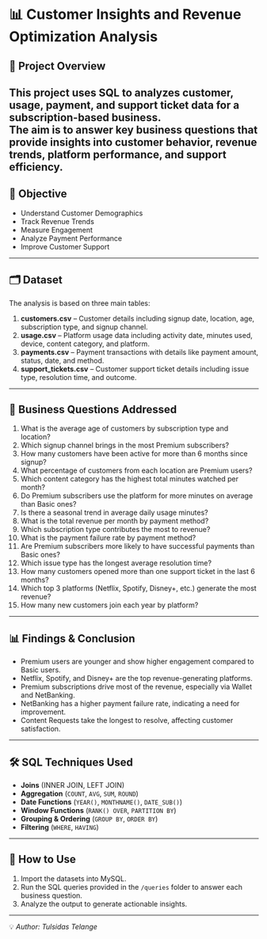 # 📊 Customer Insights and Revenue Optimization Analysis

## 📌 Project Overview
This project uses **SQL** to analyzes customer, usage, payment, and support ticket data for a subscription-based business.  
The aim is to answer key business questions that provide insights into customer behavior, revenue trends, platform performance, and support efficiency.
---

## 🎯 Objective

- Understand Customer Demographics
- Track Revenue Trends
- Measure Engagement
- Analyze Payment Performance
- Improve Customer Support

---

## 🗂 Dataset
The analysis is based on three main tables:

1. **customers.csv** – Customer details including signup date, location, age, subscription type, and signup channel.
2. **usage.csv** – Platform usage data including activity date, minutes used, device, content category, and platform.
3. **payments.csv** – Payment transactions with details like payment amount, status, date, and method.
4. **support_tickets.csv** – Customer support ticket details including issue type, resolution time, and outcome.

---

## 🎯 Business Questions Addressed
1. What is the average age of customers by subscription type and location?
2. Which signup channel brings in the most Premium subscribers?
3. How many customers have been active for more than 6 months since signup?
4. What percentage of customers from each location are Premium users?
5. Which content category has the highest total minutes watched per month?
6. Do Premium subscribers use the platform for more minutes on average than Basic ones?
7. Is there a seasonal trend in average daily usage minutes?
8. What is the total revenue per month by payment method?
9. Which subscription type contributes the most to revenue?
10. What is the payment failure rate by payment method?
11. Are Premium subscribers more likely to have successful payments than Basic ones?
12. Which issue type has the longest average resolution time?
13. How many customers opened more than one support ticket in the last 6 months?
14. Which top 3 platforms (Netflix, Spotify, Disney+, etc.) generate the most revenue?
15. How many new customers join each year by platform?

---

## 📊 Findings & Conclusion

- Premium users are younger and show higher engagement compared to Basic users.
- Netflix, Spotify, and Disney+ are the top revenue-generating platforms.
- Premium subscriptions drive most of the revenue, especially via Wallet and NetBanking.
- NetBanking has a higher payment failure rate, indicating a need for improvement.
- Content Requests take the longest to resolve, affecting customer satisfaction.

---

## 🛠 SQL Techniques Used
- **Joins** (INNER JOIN, LEFT JOIN)  
- **Aggregation** (`COUNT`, `AVG`, `SUM`, `ROUND`)  
- **Date Functions** (`YEAR()`, `MONTHNAME()`, `DATE_SUB()`)  
- **Window Functions** (`RANK() OVER`, `PARTITION BY`)  
- **Grouping & Ordering** (`GROUP BY`, `ORDER BY`)  
- **Filtering** (`WHERE`, `HAVING`)

---

## 🚀 How to Use
1. Import the datasets into MySQL.
2. Run the SQL queries provided in the `/queries` folder to answer each business question.
3. Analyze the output to generate actionable insights.

---

💡 *Author: Tulsidas Telange*
